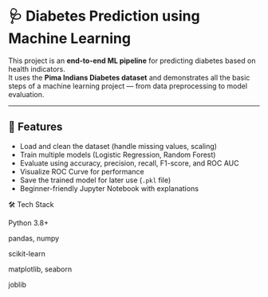 # 🩺 Diabetes Prediction using Machine Learning

This project is an **end-to-end ML pipeline** for predicting diabetes based on health indicators.  
It uses the **Pima Indians Diabetes dataset** and demonstrates all the basic steps of a machine learning project — from data preprocessing to model evaluation.

---

## 📌 Features
- Load and clean the dataset (handle missing values, scaling)
- Train multiple models (Logistic Regression, Random Forest)
- Evaluate using accuracy, precision, recall, F1-score, and ROC AUC
- Visualize ROC Curve for performance
- Save the trained model for later use (`.pkl` file)
- Beginner-friendly Jupyter Notebook with explanations

🛠️ Tech Stack

Python 3.8+

pandas, numpy

scikit-learn

matplotlib, seaborn

joblib
